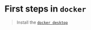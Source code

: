 # First steps in `docker`

> Install the [`docker desktop`](https://www.docker.com/products/docker-desktop/) 


